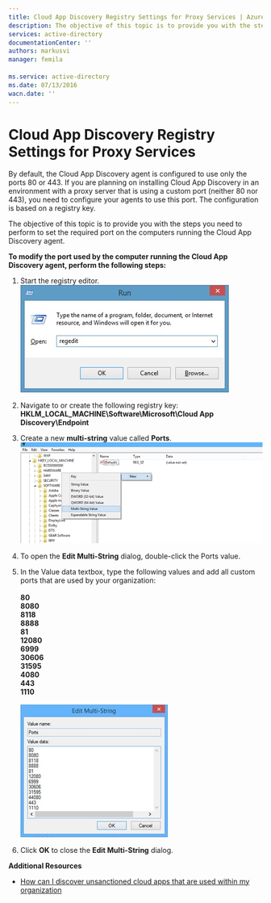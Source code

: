 ```yaml
---
title: Cloud App Discovery Registry Settings for Proxy Services | Azure
description: The objective of this topic is to provide you with the steps you need to perform to set the required port on the computers running the Cloud App Discovery agent.
services: active-directory
documentationCenter: ''
authors: markusvi
manager: femila

ms.service: active-directory
ms.date: 07/13/2016
wacn.date: ''
---
```


# Cloud App Discovery Registry Settings for Proxy Services

By default, the Cloud App Discovery agent is configured to use only the ports 80 or 443. 
If you are planning on installing Cloud App Discovery in an environment with a proxy server that is using a custom port (neither 80 nor 443), you need to configure your agents to use this port. 
The configuration is based on a registry key.

The objective of this topic is to provide you with the steps you need to perform to set the required port on the computers running the Cloud App Discovery agent.

**To modify the port used by the computer running the Cloud App Discovery agent, perform the following steps:**

1. Start the registry editor. <br> ![Run](./media/active-directory-cloudappdiscovery-registry-settings-for-proxy-services/proxy01.png)

2. Navigate to or create the following registry key: <br> **HKLM_LOCAL_MACHINE\Software\Microsoft\Cloud App Discovery\Endpoint** 

3. Create a new **multi-string** value called **Ports**. ![New](./media/active-directory-cloudappdiscovery-registry-settings-for-proxy-services/proxy02.png)

4. To open the **Edit Multi-String** dialog, double-click the Ports value.

5. In the Value data textbox, type the following values and add all custom ports that are used by your organization: <br><br>
**80** <br>
**8080** <br>
**8118** <br>
**8888** <br>
**81** <br>
**12080** <br>
**6999** <br>
**30606** <br>
**31595** <br>
**4080** <br>
**443** <br>
**1110** <br><br>
![Edit Multi-String](./media/active-directory-cloudappdiscovery-registry-settings-for-proxy-services/proxy03.png)

6. Click **OK** to close the **Edit Multi-String** dialog.

**Additional Resources**

* [How can I discover unsanctioned cloud apps that are used within my organization](./active-directory-cloudappdiscovery-whatis.md)